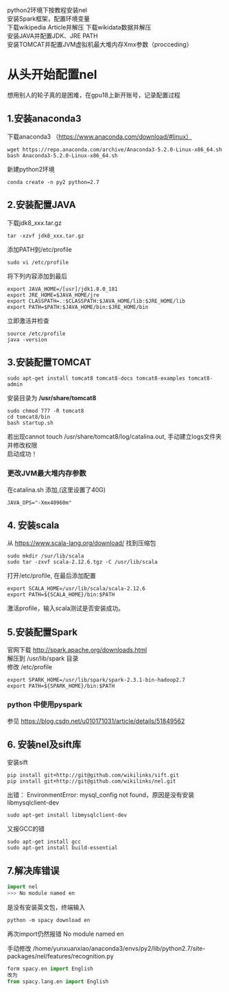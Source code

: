 python2环境下按教程安装nel  
安装Spark框架，配置环境变量  
下载wikipedia Article并解压
下载wikidata数据并解压   
安装JAVA并配置JDK、JRE PATH  
安装TOMCAT并配置JVM虚拟机最大堆内存Xmx参数（procceding）




# 从头开始配置nel
想用别人的轮子真的是困难，在gpu18上新开账号，记录配置过程
## 1.安装anaconda3
下载anaconda3 （https://www.anaconda.com/download/#linux）
```
wget https://repo.anaconda.com/archive/Anaconda3-5.2.0-Linux-x86_64.sh
bash Anaconda3-5.2.0-Linux-x86_64.sh
```
新建python2环境
```
conda create -n py2 python=2.7
```

## 2.安装配置JAVA
下载jdk8_xxx.tar.gz
```
tar -xzvf jdk8_xxx.tar.gz
```
添加PATH到/etc/profile
```
sudo vi /etc/profile
```
将下列内容添加到最后
```
export JAVA_HOME=/[usr]/jdk1.8.0_181
export JRE_HOME=$JAVA_HOME/jre
export CLASSPATH=.:$CLASSPATH:$JAVA_HOME/lib:$JRE_HOME/lib
export PATH=$PATH:$JAVA_HOME/bin:$JRE_HOME/bin
```
立即激活并检查
```
source /etc/profile
java -version
```

## 3.安装配置TOMCAT
```
sudo apt-get install tomcat8 tomcat8-docs tomcat8-examples tomcat8-admin
```
安装目录为 **/usr/share/tomcat8**
```
sudo chmod 777 -R tomcat8
cd tomcat8/bin
bash startup.sh
```
若出现cannot touch /usr/share/tomcat8/log/catalina.out, 手动建立logs文件夹并修改权限  
启动成功！

### 更改JVM最大堆内存参数
在catalina.sh 添加,(这里设置了40G) 
```
JAVA_OPS="-Xmx40960m"
```

## 4. 安装scala
从 https://www.scala-lang.org/download/ 找到压缩包
```
sudo mkdir /sur/lib/scala
sudo tar -zxvf scala-2.12.6.tgz -C /usr/lib/scala
```

打开/etc/profile, 在最后添加配置
```
export SCALA_HOME=/usr/lib/scala/scala-2.12.6
export PATH=${SCALA_HOME}/bin:$PATH
```
激活profile，输入scala测试是否安装成功。

## 5.安装配置Spark
官网下载 http://spark.apache.org/downloads.html   
解压到 /usr/lib/spark 目录  
修改 /etc/profile
```
export SPARK_HOME=/usr/lib/spark/spark-2.3.1-bin-hadoop2.7
export PATH=${SPARK_HOME}/bin:$PATH
```

### python 中使用pyspark 
参见 https://blog.csdn.net/u010171031/article/details/51849562

## 6. 安装nel及sift库
安装sift
```
pip install git+http://git@github.com/wikilinks/sift.git
pip install git+http://git@github.com/wikilinks/nel.git
```
出错： EnvironmentError: mysql_config not found，原因是没有安装 libmysqlclient-dev
```
sudo apt-get install libmysqlclient-dev
```
又报GCC的错
```
sudo apt-get install gcc
sudo apt-get install build-essential
```

## 7.解决库错误
```python
import nel
>>> No module named en
```
是没有安装英文包，终端输入
```
python -m spacy download en
```
再次import仍然报错 No module named en  

手动修改 /home/yunxuanxiao/anaconda3/envs/py2/lib/python2.7/site-packages/nel/features/recognition.py
```python
form spacy.en import English
改为
from spacy.lang.en import English
```




